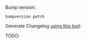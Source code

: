 Bump version:

```
bumpversion patch
```

Generate Changelog [using this tool](https://pypi.python.org/pypi/gitchangelog):

TODO:

```

```
